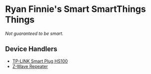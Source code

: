 # Ryan Finnie's Smart SmartThings Things

*Not guaranteed to be smart.*

## Device Handlers

  - [TP-LINK Smart Plug HS100](devicetypes/rfinnie/tplink-hs100-lan-web-proxy.src/)
  - [Z-Wave Repeater](devicetypes/rfinnie/zwave-repeater.src/)
